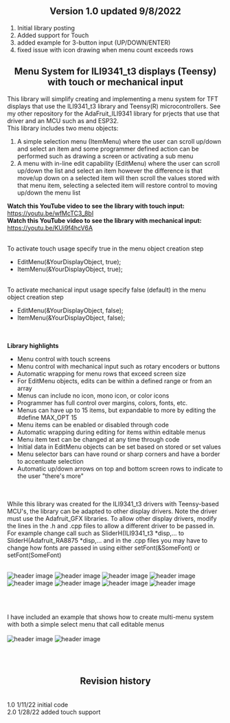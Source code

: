 <b><h2><center>Version 1.0 updated 9/8/2022</center></h1></b>
1. Initial library posting
2. Added support for Touch
3. added example for 3-button input (UP/DOWN/ENTER)
4. fixed issue with icon drawing when menu count exceeds rows

<b><h2><center>Menu System for ILI9341_t3 displays (Teensy) with touch or mechanical input</center></h1></b>

This library will simplify creating and implementing a menu system for TFT displays that use the ILI9341_t3 library and Teensy(R) microcontrollers. 
See my other repository for the AdaFruit_ILI9341 library for prjects that use that driver and an MCU such as and ESP32.
<br>
This library includes two menu objects:
<br>

  1) A simple selection menu (ItemMenu) where the user can scroll up/down and select
  an item and some programmer defined action can be performed such as drawing a screen or activating a sub menu
  2) A menu with in-line edit capability (EditMenu) where the user can scroll up/down the list and select an item
  however the difference is that move/up down on a selected item will then scroll the values stored with that
  menu item, selecting a selected item will restore control to moving up/down the menu list

<b>Watch this YouTube video to see the library with touch input:</b> https://youtu.be/wfMcTC3_8bI
<br>
<b>Watch this YouTube video to see the library with mechanical input:</b> https://youtu.be/KUi9f4hcV6A

<br>
To activate touch usage specify true in the menu object creation step
<ul>
  <li>EditMenu(&YourDisplayObject, true);</li>
  <li>ItemMenu(&YourDisplayObject, true);</li>
</ul> 
<br>
To activate mechanical input usage specify false (default) in the menu object creation step
<ul>
  <li>EditMenu(&YourDisplayObject, false);</li>
  <li>ItemMenu(&YourDisplayObject, false);</li>
</ul> 
<br>
<br>
 <b>Library highlights</b>
  <ul>
  <li>Menu control with touch screens</li> 
  <li>Menu control with mechanical input such as rotary encoders or buttons</li> 
  <li>Automatic wrapping for menu rows that exceed screen size</li> 
  <li>For EditMenu objects, edits can be within a defined range or from an array</li> 
  <li>Menus can include no icon, mono icon, or color icons</li> 
  <li>Programmer has full control over margins, colors, fonts, etc. </li> 
  <li>Menus can have up to 15 items, but expandable to more by editing the #define MAX_OPT 15</li> 
  <li>Menu items can be enabled or disabled through code</li> 
  <li>Automatic wrapping during editing for items within editable menus</li> 
  <li>Menu item text can be changed at any time through code</li> 
  <li>Initial data in EditMenu objects can be set based on stored or set values</li>
  <li>Menu selector bars can have round or sharp corners and have a border to accentuate selection</li>
  <li>Automatic up/down arrows on top and bottom screen rows to indicate to the user "there's more"</li>
</ul> 
<br>
<br>
While this library was created for the ILI9341_t3 drivers with Teensy-based MCU's, the library can be adapted to other display drivers. Note the driver must use the Adafruit_GFX libraries. To allow other display drivers, modify the lines in the .h and .cpp files to allow a different driver to be passed in. For example change call such as SliderH(ILI9341_t3 *disp,... to SliderH(Adafruit_RA8875 *disp,... and in the .cpp files you may have to change how fonts are passed in using either setFont(&SomeFont) or setFont(SomeFont)
<br>
<br>

![header image](https://raw.github.com/KrisKasprzak/ILI9341_t3_Menu/master/Images/0003.jpg)
![header image](https://raw.github.com/KrisKasprzak/ILI9341_t3_Menu/master/Images/0006.jpg)
![header image](https://raw.github.com/KrisKasprzak/ILI9341_t3_Menu/master/Images/0007.jpg)
![header image](https://raw.github.com/KrisKasprzak/ILI9341_t3_Menu/master/Images/0021.jpg)
![header image](https://raw.github.com/KrisKasprzak/ILI9341_t3_Menu/master/Images/0023.jpg)
![header image](https://raw.github.com/KrisKasprzak/ILI9341_t3_Menu/master/Images/0044.jpg)
![header image](https://raw.github.com/KrisKasprzak/ILI9341_t3_Menu/master/Images/0073.jpg)
![header image](https://raw.github.com/KrisKasprzak/ILI9341_t3_Menu/master/Images/0074.jpg)

<br>
<br>

I have included an example that shows how to create multi-menu system with both a simple select menu that call editable menus
<br>
 <br>
![header image](https://raw.github.com/KrisKasprzak/ILI9341_t3_Menu/master/Images/0003.jpg)
![header image](https://raw.github.com/KrisKasprzak/ILI9341_t3_Menu/master/Images/0073.jpg)

<br>
<br>
<b><h2><center>Revision history</center></h1></b>
<br>
1.0		1/11/22   initial code<br>
2.0		1/28/22   added touch support<br>

